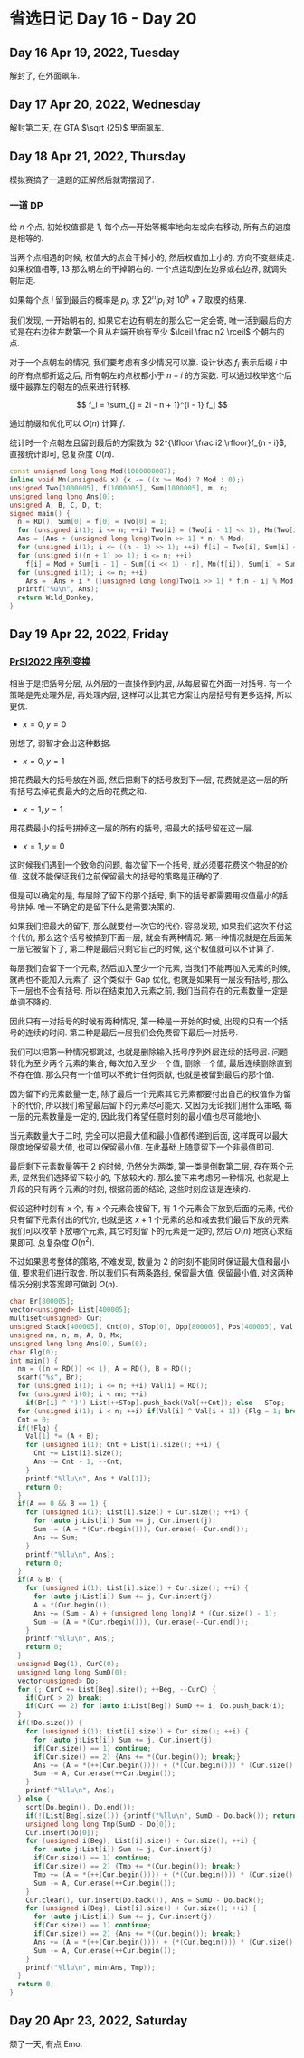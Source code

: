 # 省选日记 Day $16$ - Day $20$

## Day $16$ Apr 19, 2022, Tuesday

解封了, 在外面飙车.

## Day $17$ Apr 20, 2022, Wednesday

解封第二天, 在 GTA $\sqrt {25}$ 里面飙车.

## Day $18$ Apr 21, 2022, Thursday

模拟赛搞了一道题的正解然后就寄摆润了.

### 一道 DP

给 $n$ 个点, 初始权值都是 $1$, 每个点一开始等概率地向左或向右移动, 所有点的速度是相等的.

当两个点相遇的时候, 权值大的点会干掉小的, 然后权值加上小的, 方向不变继续走. 如果权值相等, 13  那么朝左的干掉朝右的. 一个点运动到左边界或右边界, 就调头朝后走.

如果每个点 $i$ 留到最后的概率是 $p_i$, 求 $\sum 2^nip_i$ 对 $10^9 + 7$ 取模的结果.

我们发现, 一开始朝右的, 如果它右边有朝左的那么它一定会寄, 唯一活到最后的方式是在右边往左数第一个且从右端开始有至少 $\lceil \frac n2 \rceil$ 个朝右的点.

对于一个点朝左的情况, 我们要考虑有多少情况可以赢. 设计状态 $f_i$ 表示后缀 $i$ 中的所有点都折返之后, 所有朝左的点权都小于 $n - i$ 的方案数. 可以通过枚举这个后缀中最靠左的朝左的点来进行转移.

$$
f_i = \sum_{j = 2i - n + 1}^{i - 1} f_j
$$

通过前缀和优化可以 $O(n)$ 计算 $f$.

统计时一个点朝左且留到最后的方案数为 $2^{\lfloor \frac i2 \rfloor}f_{n - i}$, 直接统计即可, 总复杂度 $O(n)$.

```cpp
const unsigned long long Mod(1000000007);
inline void Mn(unsigned& x) {x -= ((x >= Mod) ? Mod : 0);}
unsigned Two[1000005], f[1000005], Sum[1000005], m, n;
unsigned long long Ans(0);
unsigned A, B, C, D, t;
signed main() {
  n = RD(), Sum[0] = f[0] = Two[0] = 1;
  for (unsigned i(1); i <= n; ++i) Two[i] = (Two[i - 1] << 1), Mn(Two[i]);
  Ans = (Ans + (unsigned long long)Two[n >> 1] * n) % Mod;
  for (unsigned i(1); i <= ((n - 1) >> 1); ++i) f[i] = Two[i], Sum[i] = Sum[i - 1] + f[i], Mn(Sum[i]);
  for (unsigned i((n + 1) >> 1); i <= n; ++i)
    f[i] = Mod + Sum[i - 1] - Sum[(i << 1) - n], Mn(f[i]), Sum[i] = Sum[i - 1] + f[i], Mn(Sum[i]);
  for (unsigned i(1); i <= n; ++i)
    Ans = (Ans + i * ((unsigned long long)Two[i >> 1] * f[n - i] % Mod)) % Mod;
  printf("%u\n", Ans);
  return Wild_Donkey;
}
```

## Day $19$ Apr 22, 2022, Friday

### [PrSl2022 序列变换](https://www.luogu.com.cn/problem/P8293)

相当于是把括号分层, 从外层的一直操作到内层, 从每层留在外面一对括号. 有一个策略是先处理外层, 再处理内层, 这样可以比其它方案让内层括号有更多选择, 所以更优.

- $x = 0, y = 0$

别想了, 弱智才会出这种数据.

- $x = 0, y = 1$

把花费最大的括号放在外面, 然后把剩下的括号放到下一层, 花费就是这一层的所有括号去掉花费最大的之后的花费之和.

- $x = 1, y = 1$

用花费最小的括号拼掉这一层的所有的括号, 把最大的括号留在这一层.

- $x = 1, y = 0$

这时候我们遇到一个致命的问题, 每次留下一个括号, 就必须要花费这个物品的价值. 这就不能保证我们之前保留最大的括号的策略是正确的了.

但是可以确定的是, 每层除了留下的那个括号, 剩下的括号都需要用权值最小的括号拼掉. 唯一不确定的是留下什么是需要决策的.

如果我们把最大的留下, 那么就要付一次它的代价. 容易发现, 如果我们这次不付这个代价, 那么这个括号被搞到下面一层, 就会有两种情况. 第一种情况就是在后面某一层它被留下了, 第二种是最后只剩它自己的时候, 这个权值就可以不计算了.

每层我们会留下一个元素, 然后加入至少一个元素, 当我们不能再加入元素的时候, 就再也不能加入元素了. 这个类似于 Gap 优化, 也就是如果有一层没有括号, 那么下一层也不会有括号. 所以在结束加入元素之前, 我们当前存在的元素数量一定是单调不降的.

因此只有一对括号的时候有两种情况, 第一种是一开始的时候, 出现的只有一个括号的连续的时间. 第二种是最后一层我们会免费留下最后一对括号.

我们可以把第一种情况都跳过, 也就是删除输入括号序列外层连续的括号层. 问题转化为至少两个元素的集合, 每次加入至少一个值, 删除一个值, 最后连续删除直到不存在值. 那么只有一个值可以不统计任何贡献, 也就是被留到最后的那个值.

因为留下的元素数量一定, 除了最后一个元素其它元素都要付出自己的权值作为留下的代价, 所以我们希望最后留下的元素尽可能大. 又因为无论我们用什么策略, 每一层的元素数量是一定的, 因此我们希望任意时刻的最小值也尽可能地小.

当元素数量大于二时, 完全可以把最大值和最小值都传递到后面, 这样既可以最大限度地保留最大值, 也可以保留最小值. 在此基础上随意留下一个非最值即可.

最后剩下元素数量等于 $2$ 的时候, 仍然分为两类, 第一类是倒数第二层, 存在两个元素, 显然我们选择留下较小的, 下放较大的. 那么接下来考虑另一种情况, 也就是上升段的只有两个元素的时刻, 根据前面的结论, 这些时刻应该是连续的. 

假设这种时刻有 $x$ 个, 有 $x$ 个元素会被留下, 有 $1$ 个元素会下放到后面的元素, 代价只有留下元素付出的代价, 也就是这 $x + 1$ 个元素的总和减去我们最后下放的元素. 我们可以枚举下放哪个元素, 其它时刻留下的元素是一定的, 然后 $O(n)$ 地贪心求结果即可. 总复杂度 $O(n^2)$.

不过如果思考整体的策略, 不难发现, 数量为 $2$ 的时刻不能同时保证最大值和最小值, 要求我们进行取舍. 所以我们只有两条路线, 保留最大值, 保留最小值, 对这两种情况分别求答案即可做到 $O(n)$.

```cpp
char Br[800005];
vector<unsigned> List[400005];
multiset<unsigned> Cur;
unsigned Stack[400005], Cnt(0), STop(0), Opp[800005], Pos[400005], Val[400005];
unsigned nn, n, m, A, B, Mx;
unsigned long long Ans(0), Sum(0);
char Flg(0);
int main() {
  nn = ((n = RD()) << 1), A = RD(), B = RD();
  scanf("%s", Br);
  for (unsigned i(1); i <= n; ++i) Val[i] = RD();
  for (unsigned i(0); i < nn; ++i)
    if(Br[i] ^ ')') List[++STop].push_back(Val[++Cnt]); else --STop;
  for (unsigned i(1); i < n; ++i) if(Val[i] ^ Val[i + 1]) {Flg = 1; break;} 
  Cnt = 0;
  if(!Flg) {
    Val[1] *= (A + B);
    for (unsigned i(1); Cnt + List[i].size(); ++i) {
      Cnt += List[i].size();
      Ans += Cnt - 1, --Cnt;
    }
    printf("%llu\n", Ans * Val[1]);
    return 0;
  }
  if(A == 0 && B == 1) {
    for (unsigned i(1); List[i].size() + Cur.size(); ++i) {
      for (auto j:List[i]) Sum += j, Cur.insert(j);
      Sum -= (A = *(Cur.rbegin())), Cur.erase(--Cur.end());
      Ans += Sum;
    }
    printf("%llu\n", Ans);
    return 0; 
  }
  if(A & B) {
    for (unsigned i(1); List[i].size() + Cur.size(); ++i) {
      for (auto j:List[i]) Sum += j, Cur.insert(j);
      A = *(Cur.begin()); 
      Ans += (Sum - A) + (unsigned long long)A * (Cur.size() - 1);
      Sum -= (A = *(Cur.rbegin())), Cur.erase(--Cur.end());
    }
    printf("%llu\n", Ans);
    return 0;
  } 
  unsigned Beg(1), CurC(0);
  unsigned long long SumD(0);
  vector<unsigned> Do;
  for (; CurC += List[Beg].size(); ++Beg, --CurC) {
    if(CurC > 2) break;
    if(CurC == 2) for (auto i:List[Beg]) SumD += i, Do.push_back(i);
  }
  if(!Do.size()) {
    for (unsigned i(1); List[i].size() + Cur.size(); ++i) {
      for (auto j:List[i]) Sum += j, Cur.insert(j);
      if(Cur.size() == 1) continue;
      if(Cur.size() == 2) {Ans += *(Cur.begin()); break;}
      Ans += (A = *(++(Cur.begin()))) + (*(Cur.begin())) * (Cur.size() - 2);
      Sum -= A, Cur.erase(++Cur.begin());
    }
    printf("%llu\n", Ans);
  } else {
    sort(Do.begin(), Do.end());
    if(!(List[Beg].size())) {printf("%llu\n", SumD - Do.back()); return 0;}
    unsigned long long Tmp(SumD - Do[0]);
    Cur.insert(Do[0]);
    for (unsigned i(Beg); List[i].size() + Cur.size(); ++i) {
      for (auto j:List[i]) Sum += j, Cur.insert(j);
      if(Cur.size() == 1) continue;
      if(Cur.size() == 2) {Tmp += *(Cur.begin()); break;}
      Tmp += (A = *(++(Cur.begin()))) + (*(Cur.begin())) * (Cur.size() - 2);
      Sum -= A, Cur.erase(++Cur.begin());
    }
    Cur.clear(), Cur.insert(Do.back()), Ans = SumD - Do.back();
    for (unsigned i(Beg); List[i].size() + Cur.size(); ++i) {
      for (auto j:List[i]) Sum += j, Cur.insert(j);
      if(Cur.size() == 1) continue;
      if(Cur.size() == 2) {Ans += *(Cur.begin()); break;}
      Ans += (A = *(++(Cur.begin()))) + (*(Cur.begin())) * (Cur.size() - 2);
      Sum -= A, Cur.erase(++Cur.begin());
    }
    printf("%llu\n", min(Ans, Tmp));
  }
  return 0;
}
```

## Day $20$ Apr 23, 2022, Saturday

颓了一天, 有点 Emo.